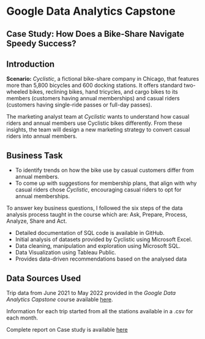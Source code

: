 # Google Data Analytics Capstone 

## Case Study: How Does a Bike-Share Navigate Speedy Success?

## Introduction

**Scenario:** *Cyclistic*, a fictional bike-share company in Chicago, that features more than 5,800 bicycles and 600 docking stations. It offers standard two-wheeled bikes, reclining bikes, hand tricycles, and cargo bikes to its members (customers having annual memberships) and casual riders (customers having single-ride passes or full-day passes).

The marketing analyst team at *Cyclistic* wants to understand how casual riders and annual members use Cyclistic bikes differently. From these insights, the team will design a new marketing strategy to convert casual riders into annual members.

## Business Task

-   To identify trends on how the bike use by casual customers differ from annual members.
-   To come up with suggestions for membership plans, that align with why casual riders chose *Cyclistic*, encouraging casual riders to opt for annual memberships.

To answer key business questions, I followed the six steps of the data analysis process taught in the course which are: Ask, Prepare, Process, Analyze, Share and Act.

-  Detailed documentation of SQL code is available in GitHub.
-  Initial analysis of datasets provided by Cyclistic using Microsoft Excel.
-  Data cleaning, manipulation and exploration using Microsoft SQL.
-  Data Visualization using Tableau Public.
-  Provides data-driven recommendations based on the analysed data

## Data Sources Used

Trip data from June 2021 to May 2022 provided in the *Google Data Analytics Capstone* course available [here](https://divvy-tripdata.s3.amazonaws.com/index.html).

Information for each trip started from all the stations available in a .csv for each month.

Complete report on Case study is available [here](https://docs.google.com/document/d/1mZMC0s867X3G1dCvjmRlR6w3ckgMGFSLDO3dFwc5l90/edit?usp=sharing)

